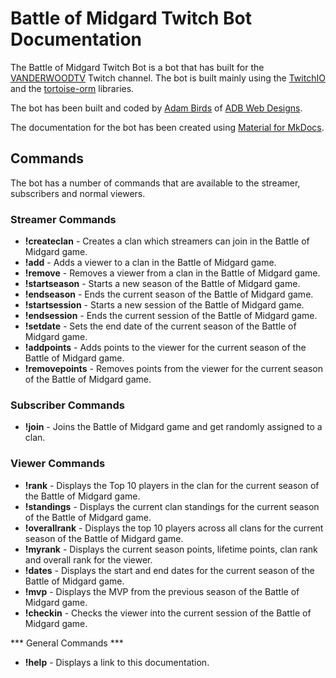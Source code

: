 # Battle of Midgard Twitch Bot Documentation

The Battle of Midgard Twitch Bot is a bot that has built for the [VANDERWOODTV](https://www.twitch.tv/vanderwoodtv) Twitch channel.
The bot is built mainly using the [TwitchIO](https://github.com/TwitchIO/TwitchIO) and the [tortoise-orm](https://github.com/tortoise/tortoise-orm) libraries.

The bot has been built and coded by [Adam Birds](https://github.com/adambirds/) of [ADB Web Designs](https://adbwebdesigns.co.uk/).

The documentation for the bot has been created using [Material for MkDocs](https://squidfunk.github.io/mkdocs-material/).

## Commands

The bot has a number of commands that are available to the streamer, subscribers and normal viewers.

### Streamer Commands

* **!createclan** - Creates a clan which streamers can join in the Battle of Midgard game.
* **!add** - Adds a viewer to a clan in the Battle of Midgard game.
* **!remove** - Removes a viewer from a clan in the Battle of Midgard game.
* **!startseason** - Starts a new season of the Battle of Midgard game.
* **!endseason** - Ends the current season of the Battle of Midgard game.
* **!startsession** - Starts a new session of the Battle of Midgard game.
* **!endsession** - Ends the current session of the Battle of Midgard game.
* **!setdate** - Sets the end date of the current season of the Battle of Midgard game.
* **!addpoints** - Adds points to the viewer for the current season of the Battle of Midgard game.
* **!removepoints** - Removes points from the viewer for the current season of the Battle of Midgard game.

### Subscriber Commands

* **!join** - Joins the Battle of Midgard game and get randomly assigned to a clan.

### Viewer Commands

* **!rank** - Displays the Top 10 players in the clan for the current season of the Battle of Midgard game.
* **!standings** - Displays the current clan standings for the current season of the Battle of Midgard game.
* **!overallrank** - Displays the top 10 players across all clans for the current season of the Battle of Midgard game.
* **!myrank** - Displays the current season points, lifetime points, clan rank and overall rank for the viewer.
* **!dates** - Displays the start and end dates for the current season of the Battle of Midgard game.
* **!mvp** - Displays the MVP from the previous season of the Battle of Midgard game.
* **!checkin** - Checks the viewer into the current session of the Battle of Midgard game.

*** General Commands ***

* **!help** - Displays a link to this documentation.
